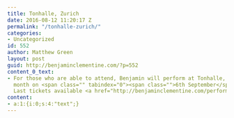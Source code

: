 ```yaml
---
title: Tonhalle, Zurich
date: 2016-08-12 11:20:17 Z
permalink: "/tonhalle-zurich/"
categories:
- Uncategorized
id: 552
author: Matthew Green
layout: post
guid: http://benjaminclementine.com/?p=552
content_0_text:
- For those who are able to attend, Benjamin will perform at Tonhalle, Zurich next
  month on <span class="" tabindex="0"><span class="">6th September</span></span>.
  Last tickets available <a href="http://benjaminclementine.com/performance">HERE</a>.
content:
- a:1:{i:0;s:4:"text";}
---
```



